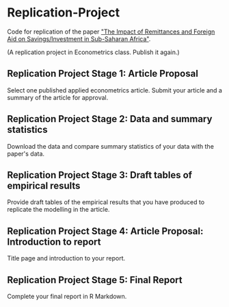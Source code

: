 # Replication-Project

Code for replication of the paper ["The Impact of Remittances and Foreign Aid on Savings/Investment in Sub-Saharan Africa"](https://onlinelibrary.wiley.com/doi/abs/10.1111/j.1467-8268.2011.00284.x).

(A replication project in Econometrics class. Publish it again.)

## Replication Project Stage 1: Article Proposal
Select one published applied econometrics article. Submit your article and a summary of the article for approval.

## Replication Project Stage 2: Data and summary statistics
Download the data and compare summary statistics of your data with the paper's data.

## Replication Project Stage 3: Draft tables of empirical results
Provide draft tables of the empirical results that you have produced to replicate the modelling in the article.

## Replication Project Stage 4: Article Proposal: Introduction to report
Title page and introduction to your report.

## Replication Project Stage 5: Final Report
Complete your final report in R Markdown.
